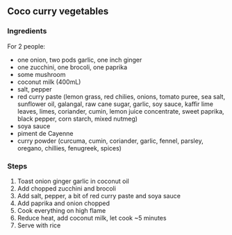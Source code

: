 ## Coco curry vegetables


### Ingredients

For 2 people:

- one onion, two pods garlic, one inch ginger
- one zucchini, one brocoli, one paprika
- some mushroom
- coconut milk (400mL)
- salt, pepper
- red curry paste (lemon grass, red chilies, onions, tomato puree, sea salt, sunflower oil, galangal, raw cane sugar, garlic, soy sauce, kaffir lime leaves, limes, coriander, cumin, lemon juice concentrate, sweet paprika, black pepper, corn starch, mixed nutmeg)
- soya sauce
- piment de Cayenne
- curry powder (curcuma, cumin, coriander, garlic, fennel, parsley, oregano, chillies, fenugreek, spices)

### Steps

1. Toast onion ginger garlic in coconut oil
2. Add chopped zucchini and brocoli
3. Add salt, pepper, a bit of red curry paste and soya sauce
4. Add paprika and onion chopped
5. Cook everything on high flame
6. Reduce heat, add coconut milk, let cook ~5 minutes
7. Serve with rice

